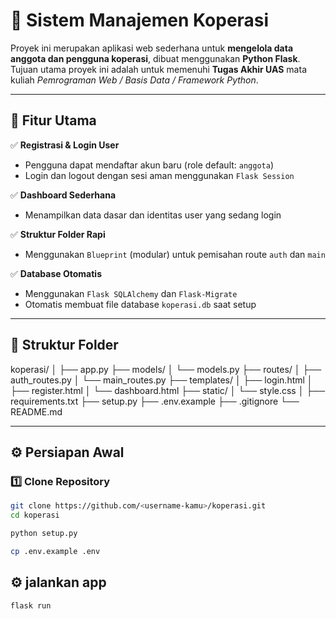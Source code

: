 # 🏦 Sistem Manajemen Koperasi

Proyek ini merupakan aplikasi web sederhana untuk **mengelola data anggota dan pengguna koperasi**, dibuat menggunakan **Python Flask**.  
Tujuan utama proyek ini adalah untuk memenuhi **Tugas Akhir UAS** mata kuliah *Pemrograman Web / Basis Data / Framework Python*.

---

## 🚀 Fitur Utama

✅ **Registrasi & Login User**
- Pengguna dapat mendaftar akun baru (role default: `anggota`)
- Login dan logout dengan sesi aman menggunakan `Flask Session`

✅ **Dashboard Sederhana**
- Menampilkan data dasar dan identitas user yang sedang login

✅ **Struktur Folder Rapi**
- Menggunakan `Blueprint` (modular) untuk pemisahan route `auth` dan `main`

✅ **Database Otomatis**
- Menggunakan `Flask SQLAlchemy` dan `Flask-Migrate`
- Otomatis membuat file database `koperasi.db` saat setup

---

## 📂 Struktur Folder

koperasi/
│
├── app.py
├── models/
│ └── models.py
├── routes/
│ ├── auth_routes.py
│ └── main_routes.py
├── templates/
│ ├── login.html
│ ├── register.html
│ └── dashboard.html
├── static/
│ └── style.css
│
├── requirements.txt
├── setup.py
├── .env.example
├── .gitignore
└── README.md

---

## ⚙️ Persiapan Awal

### 1️⃣ Clone Repository
```bash
git clone https://github.com/<username-kamu>/koperasi.git
cd koperasi
```
```bash
python setup.py
```
```bash
cp .env.example .env
```
## ⚙️ jalankan app
```bash
flask run
